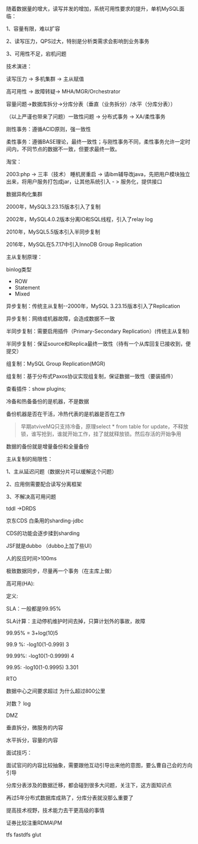 随着数据量的增大，读写并发的增加，系统可用性要求的提升，单机MySQL面临：

1、容量有限，难以扩容

2、读写压力，QPS过大，特别是分析类需求会影响到业务事务

3、可用性不足，宕机问题

技术演进：

读写压力  -> 多机集群 -> 主从赋值

高可用性 -> 故障转疑-> MHA/MGR/Orchestrator

容量问题->数据库拆分->分库分表（垂直（业务拆分）/水平（分库分表））

（以上严谨也带来了问题）一致性问题 -> 分布式事务 -> XA/柔性事务

刚性事务：遵循ACID原则，强一致性

柔性事务：遵循BASE理论，最终一致性；与刚性事务不同，柔性事务允许一定时间内，不同节点的数据不一致，但要求最终一致。

淘宝：

2003:php -> 三丰（技术） 睡机房重启 -> 请ibm辅导改java，先把用户模块独立出来，将用户服务打包成jar，让其他系统引入 - > 服务化，提供接口

数据异构化集群

2000年，MySQL3.23.15版本引入了复制

2002年，MySQL4.0.2版本分离IO和SQL线程，引入了relay log

2010年，MySQL5.5版本引入半同步复制

2016年，MySQL在5.7.17中引入InnoDB Group Replication

主从复制原理：

binlog类型

- ROW
- Statement
- Mixed

异步复制：传统主从复制--2000年，MySQL 3.23.15版本引入了Replication

异步复制：网络或机器故障，会造成数据不一致

半同步复制：需要启用插件（Primary-Secondary Replication）(传统主从复制)

半同步复制：保证source和Replica最终一致性（待有一个从库回复已接收到，便提交）

组复制：MySQL Group Replication(MGR)

组复制：基于分布式Paxos协议实现组复制，保证数据一致性（要装插件）

查看插件：show plugins;

冷备和热备备份的是机器，不是数据

备份机器是否在干活，冷热代表的是机器是否在工作

> 早期atviveMQ只支持冷备，原理select *  from table for update，不释放锁，谁写抢到，谁就开始工作，挂了就就释放锁。然后存活的开始争用

数据的备份就是增量备份和全量备份



主从复制的局限性：

1、主从延迟问题（数据分片可以缓解这个问题）

2、应用侧需要配合读写分离框架

3、不解决高可用问题

tddl ->DRDS

京东CDS 白条用的sharding-jdbc

CDS的功能会逐步揉到sharding

JSF就是dubbo （dubbo上加了些UI）



人的反应时间>100ms

极致数据同步，尽量再一个事务（在主库上做）



高可用(HA):

定义:

SLA：一般都是99.95%

SLA计算：主动停机维护时间去掉，只算计划外的事故，故障

99.95% = 3+log(10)5

99.9 %: -log10(1-0.999)   3 

99.99%: -log10(1-0.9999) 4 

99.95: -log10(1-0.9995)  3.301 

RTO 

数据中心之间要求超过 为什么超过800公里 



对数？ log



DMZ



垂直拆分，微服务的内容



水平拆分，容量的内容



面试技巧：

面试官问的内容比较抽象，需要跟他互动引导出来他的意图，要么曹自己会的方向引导





分库分表涉及的数据迁移，都会碰到很多大问题，关注下，这方面知识点

再过5年分布式数据库成熟了，分库分表就没那么重要了

提高技术视野，技术能力去干更高级的事情



证券比较注重RDMA\PM

tfs fastdfs glut 

